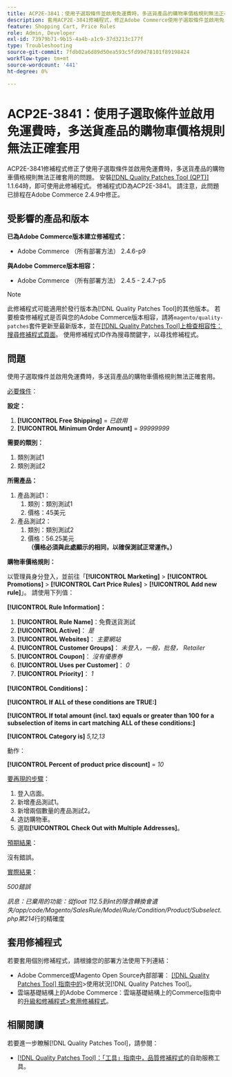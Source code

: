 ```yaml
---
title: ACP2E-3841：使用子選取條件並啟用免運費時，多送貨產品的購物車價格規則無法正確套用
description: 套用ACP2E-3841修補程式，修正Adobe Commerce使用子選取條件並啟用免費運送時，多送貨產品的購物車價格規則無法正確套用的問題。
feature: Shopping Cart, Price Rules
role: Admin, Developer
exl-id: 73979b71-9b15-4a4b-a1c9-37d3213c177f
type: Troubleshooting
source-git-commit: 7fdb02a6d89d50ea593c5fd99d78101f89198424
workflow-type: tm+mt
source-wordcount: '441'
ht-degree: 0%

---
```


# ACP2E-3841：使用子選取條件並啟用免運費時，多送貨產品的購物車價格規則無法正確套用

ACP2E-3841修補程式修正了使用子選取條件並啟用免運費時，多送貨產品的購物車價格規則無法正確套用的問題。 安裝[[!DNL Quality Patches Tool (QPT)]](/help/tools/quality-patches-tool/quality-patches-tool-to-self-serve-quality-patches.md) 1.1.64時，即可使用此修補程式。 修補程式ID為ACP2E-3841。 請注意，此問題已排程在Adobe Commerce 2.4.9中修正。

## 受影響的產品和版本

**已為Adobe Commerce版本建立修補程式：**

* Adobe Commerce （所有部署方法） 2.4.6-p9

**與Adobe Commerce版本相容：**

* Adobe Commerce （所有部署方法） 2.4.5 - 2.4.7-p5

>[!NOTE]
>
>此修補程式可能適用於發行版本為[!DNL Quality Patches Tool]的其他版本。 若要檢查修補程式是否與您的Adobe Commerce版本相容，請將`magento/quality-patches`套件更新至最新版本，並在[[!DNL Quality Patches Tool]上檢查相容性：搜尋修補程式頁面](https://experienceleague.adobe.com/tools/commerce-quality-patches/index.html)。 使用修補程式ID作為搜尋關鍵字，以尋找修補程式。

## 問題

使用子選取條件並啟用免運費時，多送貨產品的購物車價格規則無法正確套用。

<u>必要條件</u>：

**設定：**
1. **[!UICONTROL Free Shipping]** = *已啟用*
1. **[!UICONTROL Minimum Order Amount]** = *99999999*

**需要的類別：**
1. 類別測試1
1. 類別測試2

**所需產品：**
1. 產品測試1：
   1. 類別：類別測試1
   1. 價格：45美元
1. 產品測試2：
   1. 類別：類別測試2
   1. 價格：56.25美元 
      **（價格必須與此處顯示的相同，以確保測試正常運作。）**

**購物車價格規則：**

以管理員身分登入，並前往「**[!UICONTROL Marketing]** > **[!UICONTROL Promotions]** > **[!UICONTROL Cart Price Rules]** > **[!UICONTROL Add new rule]**」。 請使用下列值：

**[!UICONTROL Rule Information]：**
1. **[!UICONTROL Rule Name]**：免費送貨測試
1. **[!UICONTROL Active]**： *是*
1. **[!UICONTROL Websites]**： *主要網站*
1. **[!UICONTROL Customer Groups]**： *未登入，一般，批發， Retailer*
1. **[!UICONTROL Coupon]**： *沒有優惠券*
1. **[!UICONTROL Uses per Customer]**： *0*
1. **[!UICONTROL Priority]**： *1*

**[!UICONTROL Conditions]：**

**[!UICONTROL If ALL of these conditions are TRUE:]**


**[!UICONTROL If total amount (incl. tax) equals or greater than 100 for a subselection of items in cart matching ALL of these conditions:]**


**[!UICONTROL Category is]** *5,12,13*

動作：

**[!UICONTROL Percent of product price discount]** = *10*

<u>要再現的步驟</u>：

1. 登入店面。
2. 新增產品測試1。
3. 新增兩個數量的產品測試2。
4. 造訪購物車。
5. 選取&#x200B;**[!UICONTROL Check Out with Multiple Addresses]**。

<u>預期結果</u>：

沒有錯誤。

<u>實際結果</u>：

*500錯誤*

*訊息：已棄用的功能：從float 112.5到int的隱含轉換會遺失/app/code/Magento/SalesRule/Model/Rule/Condition/Product/Subselect.php第214*&#x200B;行的精確度

## 套用修補程式

若要套用個別修補程式，請根據您的部署方法使用下列連結：

* Adobe Commerce或Magento Open Source內部部署： [[!DNL Quality Patches Tool] 指南中的](/help/tools/quality-patches-tool/usage.md)>使用狀況[!DNL Quality Patches Tool]。
* 雲端基礎結構上的Adobe Commerce：雲端基礎結構上的Commerce指南中的[升級和修補程式>套用修補程式](https://experienceleague.adobe.com/docs/commerce-cloud-service/user-guide/develop/upgrade/apply-patches.html)。

## 相關閱讀

若要進一步瞭解[!DNL Quality Patches Tool]，請參閱：

* [[!DNL Quality Patches Tool]：「工具」指南中，品質修補程式](/help/tools/quality-patches-tool/quality-patches-tool-to-self-serve-quality-patches.md)的自助服務工具。
